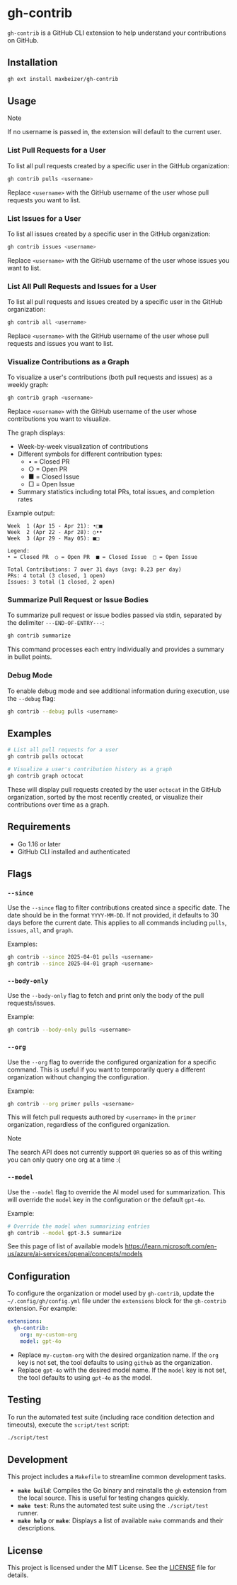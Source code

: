 # gh-contrib

`gh-contrib` is a GitHub CLI extension to help understand your contributions on GitHub.

## Installation

```bash
gh ext install maxbeizer/gh-contrib
```

## Usage

> [!NOTE]
> If no username is passed in, the extension will default to the current user.

### List Pull Requests for a User

To list all pull requests created by a specific user in the GitHub organization:

```bash
gh contrib pulls <username>
```

Replace `<username>` with the GitHub username of the user whose pull requests you want to list.

### List Issues for a User

To list all issues created by a specific user in the GitHub organization:

```bash
gh contrib issues <username>
```

Replace `<username>` with the GitHub username of the user whose issues you want to list.

### List All Pull Requests and Issues for a User

To list all pull requests and issues created by a specific user in the GitHub organization:

```bash
gh contrib all <username>
```

Replace `<username>` with the GitHub username of the user whose pull requests and issues you want to list.

### Visualize Contributions as a Graph

To visualize a user's contributions (both pull requests and issues) as a weekly graph:

```bash
gh contrib graph <username>
```

Replace `<username>` with the GitHub username of the user whose contributions you want to visualize.

The graph displays:

- Week-by-week visualization of contributions
- Different symbols for different contribution types:
  - • = Closed PR
  - ○ = Open PR
  - ■ = Closed Issue
  - □ = Open Issue
- Summary statistics including total PRs, total issues, and completion rates

Example output:

```
Week  1 (Apr 15 - Apr 21): •□■
Week  2 (Apr 22 - Apr 28): ○••
Week  3 (Apr 29 - May 05): ■□

Legend:
• = Closed PR  ○ = Open PR  ■ = Closed Issue  □ = Open Issue

Total Contributions: 7 over 31 days (avg: 0.23 per day)
PRs: 4 total (3 closed, 1 open)
Issues: 3 total (1 closed, 2 open)
```

### Summarize Pull Request or Issue Bodies

To summarize pull request or issue bodies passed via stdin, separated by the delimiter `---END-OF-ENTRY---`:

```bash
gh contrib summarize
```

This command processes each entry individually and provides a summary in bullet points.

### Debug Mode

To enable debug mode and see additional information during execution, use the `--debug` flag:

```bash
gh contrib --debug pulls <username>
```

## Examples

```bash
# List all pull requests for a user
gh contrib pulls octocat

# Visualize a user's contribution history as a graph
gh contrib graph octocat
```

These will display pull requests created by the user `octocat` in the GitHub organization, sorted by the most recently created, or visualize their contributions over time as a graph.

## Requirements

- Go 1.16 or later
- GitHub CLI installed and authenticated

## Flags

### `--since`

Use the `--since` flag to filter contributions created since a specific date. The date should be in the format `YYYY-MM-DD`. If not provided, it defaults to 30 days before the current date. This applies to all commands including `pulls`, `issues`, `all`, and `graph`.

Examples:

```bash
gh contrib --since 2025-04-01 pulls <username>
gh contrib --since 2025-04-01 graph <username>
```

### `--body-only`

Use the `--body-only` flag to fetch and print only the body of the pull requests/issues.

Example:

```bash
gh contrib --body-only pulls <username>
```

### `--org`

Use the `--org` flag to override the configured organization for a specific command. This is useful if you want to temporarily query a different organization without changing the configuration.

Example:

```bash
gh contrib --org primer pulls <username>
```

This will fetch pull requests authored by `<username>` in the `primer` organization, regardless of the configured organization.

> [!NOTE]
> The search API does not currently support `OR` queries so as of this writing you can only query one org at a time :(

### `--model`

Use the `--model` flag to override the AI model used for summarization. This will override the `model` key in the configuration or the default `gpt-4o`.

Example:

```bash
# Override the model when summarizing entries
gh contrib --model gpt-3.5 summarize
```

See this page of list of available models https://learn.microsoft.com/en-us/azure/ai-services/openai/concepts/models

## Configuration

To configure the organization or model used by `gh-contrib`, update the `~/.config/gh/config.yml` file under the `extensions` block for the `gh-contrib` extension. For example:

```yaml
extensions:
  gh-contrib:
    org: my-custom-org
    model: gpt-4o
```

- Replace `my-custom-org` with the desired organization name. If the `org` key is not set, the tool defaults to using `github` as the organization.
- Replace `gpt-4o` with the desired model name. If the `model` key is not set, the tool defaults to using `gpt-4o` as the model.

## Testing

To run the automated test suite (including race condition detection and timeouts), execute the `script/test` script:

```bash
./script/test
```

## Development

This project includes a `Makefile` to streamline common development tasks.

- **`make build`**: Compiles the Go binary and reinstalls the `gh` extension from the local source. This is useful for testing changes quickly.
- **`make test`**: Runs the automated test suite using the `./script/test` runner.
- **`make help`** or **`make`**: Displays a list of available `make` commands and their descriptions.

## License

This project is licensed under the MIT License. See the [LICENSE](LICENSE) file for details.
